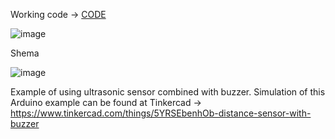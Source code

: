 Working code -> [CODE](https://www.tinkercad.com/things/5YRSEbenhOb-distance-sensor-with-buzzer)

![image](https://user-images.githubusercontent.com/18489380/165072928-dbf8b5a8-4bed-4cad-b60a-0211d7a90b85.png)


Shema

![image](https://user-images.githubusercontent.com/18489380/165073029-11640429-0f4c-46e6-b61f-acde22479ce1.png)

Example of using ultrasonic sensor combined with buzzer. 
Simulation of this Arduino example can be found at Tinkercad -> https://www.tinkercad.com/things/5YRSEbenhOb-distance-sensor-with-buzzer
